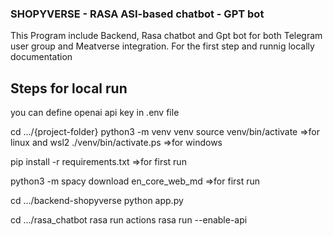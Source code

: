 ### SHOPYVERSE - RASA ASI-based chatbot - GPT bot 

This Program include Backend, Rasa chatbot and Gpt bot for both Telegram user group and Meatverse integration.
For the first step and runnig locally documentation

## Steps for local run

you can define openai api key in .env file

cd  .../{project-folder}
python3 -m venv venv
source venv/bin/activate   =>for linux and wsl2
./venv/bin/activate.ps     =>for windows

pip install -r requirements.txt    =>for first run

python3 -m spacy download en_core_web_md   =>for first run

cd .../backend-shopyverse 
python app.py

cd .../rasa_chatbot 
rasa run actions
rasa run --enable-api


